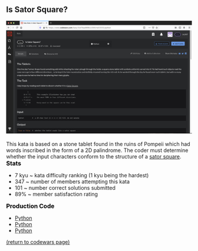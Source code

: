 

## Is Sator Square?
<img src="images/is_sator_square_screen_shot.png?raw=true"/>
<br>
<br>
This kata is based on a stone tablet found in the ruins of Pompeii which had words inscribed in the form of a 2D palindrome. The coder must determine whether the input characters conform to the structure of a <a href="https://en.wikipedia.org/wiki/Sator_Square">sator square</a>.

<style>
.tooltip {
  position: relative;
  display: inline-block;
}

.tooltip .tooltiptext {
  visibility: hidden;
  width: 400px;
  background-color: black;
  color: #fff;
  text-align: center;
  border-radius: 6px;
  padding: 5px 0;
  
  /* Position the tooltip */
  position: absolute;
  z-index: 1;
  top: -5px;
  left: 105%;
}

.tooltip:hover .tooltiptext {
  visibility: visible;
}
</style>
<!--<body style="text-align:center;">-->
<body>

<!--<h2>Production Coda</h2>-->
<!--<p>Move the mouse over the text below:</p>-->

<!---### Stats-->

<div style="color: black; font-weight: bold; font: times; font-size: 16px;">Stats
</div>

<div>
  <ul>
    <li> 7 kyu ~ kata difficulty ranking (1 kyu being the hardest)</li>
    <li> 347 ~ number of members attempting this kata</li>
    <li> 101 ~ number correct solutions submitted</li>
    <li> 89% ~ member satisfaction rating</li>
  </ul>
</div>

<div class="tooltip" style="color: black; font-weight: bold; font: times; font-size: 16px;">Production Code
  <span class="tooltiptext">Each language link shows the kata description plus 5 code files that make up the production code for this kata. Each file exists as a seperate component of the kata test suite.</span>
</div>

<ul>
  <li> <a href="https://github.com/rowcased/Codewars/blob/master/1%20is_sator_square/is_sator_square%20Python%20code/is_sator_square_Python_0_complete.py">Python</a></li>
  <li> <a href="https://github.com/rowcased/Codewars/blob/master/1%20is_sator_square/is_sator_square%20Python%20code/is_sator_square_Python_0_complete.py">Python</a></li>
  <li> <a href="https://github.com/rowcased/Codewars/blob/master/1%20is_sator_square/is_sator_square%20Python%20code/is_sator_square_Python_0_complete.py">Python</a></li>
</ul>

</body>


<a href="https://rowcased.github.io/codewars.html#creator">(return to codewars page)</a>


